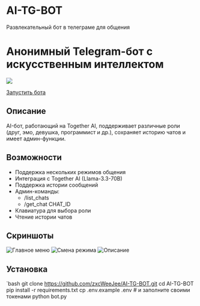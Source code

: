 # AI-TG-BOT
Развлекательный бот в телеграме для общения
# Анонимный Telegram-бот с искусственным интеллектом
![](screenshots/log.png)

[Запустить бота](https://t.me/unkownanonimusbot)

## Описание

AI-бот, работающий на Together AI, поддерживает различные роли (друг, эмо, девушка, программист и др.), сохраняет историю чатов и имеет админ-функции.

## Возможности

- Поддержка нескольких режимов общения
- Интеграция с Together AI (Llama-3.3-70B)
- Поддержка истории сообщений
- Админ-команды:
  - /list_chats
  - /get_chat CHAT_ID
- Клавиатура для выбора роли
- Чтение истории чатов

## Скриншоты

![Главное меню](screenshots/1.jpg)
![Смена режима](screenshots/mode.jpg)
![Описание](screenshots/start.jpg)

## Установка

`bash
git clone https://github.com/zxcWeeJee/AI-TG-BOT.git
cd AI-TG-BOT
pip install -r requirements.txt
cp .env.example .env  # и заполните своими токенами
python bot.py
